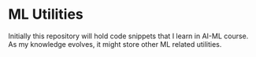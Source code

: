 # ML Utilities
Initially this repository will hold code snippets that I learn in AI-ML course. 
As my knowledge evolves, it might store other ML related utilities.
